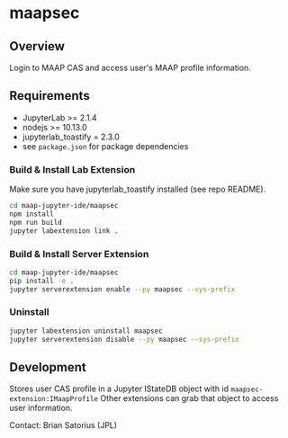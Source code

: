 # maapsec

## Overview
Login to MAAP CAS and access user's MAAP profile information.


## Requirements
* JupyterLab >= 2.1.4
* nodejs >= 10.13.0
* jupyterlab_toastify = 2.3.0
* see `package.json` for package dependencies

### Build & Install Lab Extension
Make sure you have jupyterlab_toastify installed (see repo README).

```bash
cd maap-jupyter-ide/maapsec
npm install
npm run build
jupyter labextension link .
```

### Build & Install Server Extension
```bash
cd maap-jupyter-ide/maapsec
pip install -e .
jupyter serverextension enable --py maapsec --sys-prefix
```

### Uninstall
```bash
jupyter labextension uninstall maapsec
jupyter serverextension disable --py maapsec --sys-prefix
```

## Development
Stores user CAS profile in a Jupyter IStateDB object with id `maapsec-extension:IMaapProfile`
Other extensions can grab that object to access user information.

Contact: Brian Satorius (JPL)
